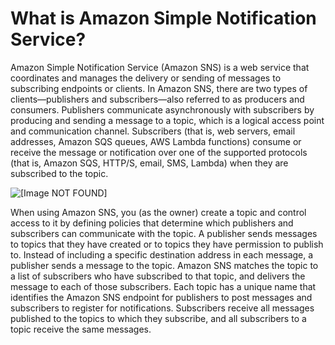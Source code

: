 # What is Amazon Simple Notification Service?<a name="welcome"></a>

Amazon Simple Notification Service \(Amazon SNS\) is a web service that coordinates and manages the delivery or sending of messages to subscribing endpoints or clients\. In Amazon SNS, there are two types of clients—publishers and subscribers—also referred to as producers and consumers\. Publishers communicate asynchronously with subscribers by producing and sending a message to a topic, which is a logical access point and communication channel\. Subscribers \(that is, web servers, email addresses, Amazon SQS queues, AWS Lambda functions\) consume or receive the message or notification over one of the supported protocols \(that is, Amazon SQS, HTTP/S, email, SMS, Lambda\) when they are subscribed to the topic\. 

![\[Image NOT FOUND\]](http://docs.aws.amazon.com/sns/latest/dg/images/sns-how-works.png)

 When using Amazon SNS, you \(as the owner\) create a topic and control access to it by defining policies that determine which publishers and subscribers can communicate with the topic\. A publisher sends messages to topics that they have created or to topics they have permission to publish to\. Instead of including a specific destination address in each message, a publisher sends a message to the topic\. Amazon SNS matches the topic to a list of subscribers who have subscribed to that topic, and delivers the message to each of those subscribers\. Each topic has a unique name that identifies the Amazon SNS endpoint for publishers to post messages and subscribers to register for notifications\. Subscribers receive all messages published to the topics to which they subscribe, and all subscribers to a topic receive the same messages\. 